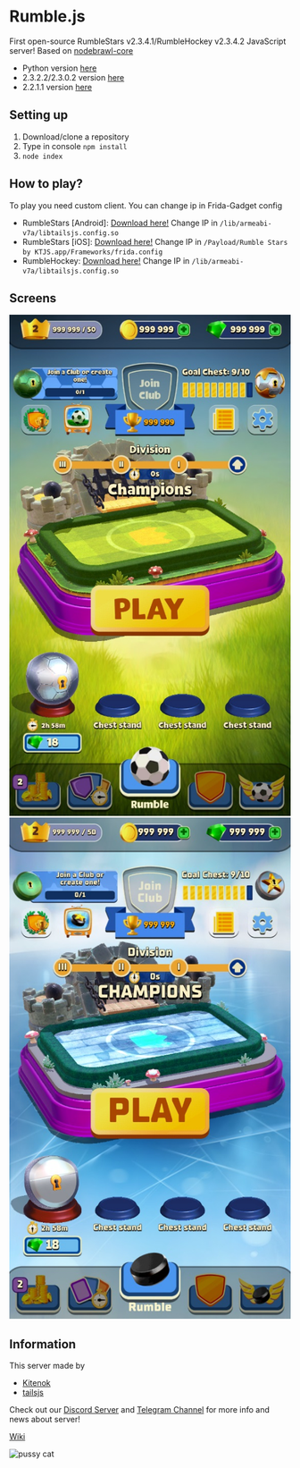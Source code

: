# Rumble.js
First open-source RumbleStars v2.3.4.1/RumbleHockey v2.3.4.2 JavaScript server! Based on [nodebrawl-core](https://github.com/tailsjs/nodebrawl-core)

* Python version [here](https://github.com/KTJSDev/FrogmindRumble-Server)
* 2.3.2.2/2.3.0.2 version [here](https://github.com/KTJSDev/Rumble.js/tree/2.3.2.2/2.3.0.2)
* 2.2.1.1 version [here](https://github.com/KTJSDev/Rumble.js/tree/2.2.1.1)

## Setting up
1. Download/clone a repository
2. Type in console `npm install`
3. `node index`

## How to play?
To play you need custom client. You can change ip in Frida-Gadget config
* RumbleStars [Android]: [Download here!](https://mega.nz/file/Si5VnB5T#H0Pfd6osVzurkEMLRxbWz6qywg9R7BwI_gctZPwuB8o) Change IP in `/lib/armeabi-v7a/libtailsjs.config.so`
* RumbleStars [iOS]: [Download here!](https://mega.nz/file/26JFjL4I#T5YBvgCaCNU1TUIHklTZ8cJZFRjVfktWZXeZlMPb38o) Change IP in `/Payload/Rumble Stars by KTJS.app/Frameworks/frida.config`
* RumbleHockey: [Download here!](https://mega.nz/file/7ix1ALxY#stOewobPfiZt2veeYpJq36fpj_JCAXPKBHhKKG6XjUg) Change IP in `/lib/armeabi-v7a/libtailsjs.config.so`

## Screens
![RumbleStars](https://github.com/KTJS-TEAM/FrogmindRumble-Server/raw/main/rumblestars.jpg)![RumbleHockey](https://github.com/KTJS-TEAM/FrogmindRumble-Server/raw/main/rumblehockey.jpg)

## Information
This server made by
* [Kitenok](https://github.com/kitenokgene)
* [tailsjs](https://github.com/tailsjs)

Check out our [Discord Server](https://discord.gg/uV46YKbU5R) and [Telegram Channel](https://t.me/KTJS_re) for more info and news about server!

[Wiki](https://github.com/KTJS-TEAM/FrogmindRumble-Server/wiki)

![pussy cat](https://github.com/KTJS-TEAM/FrogmindRumble-Server/raw/main/cat.png)
